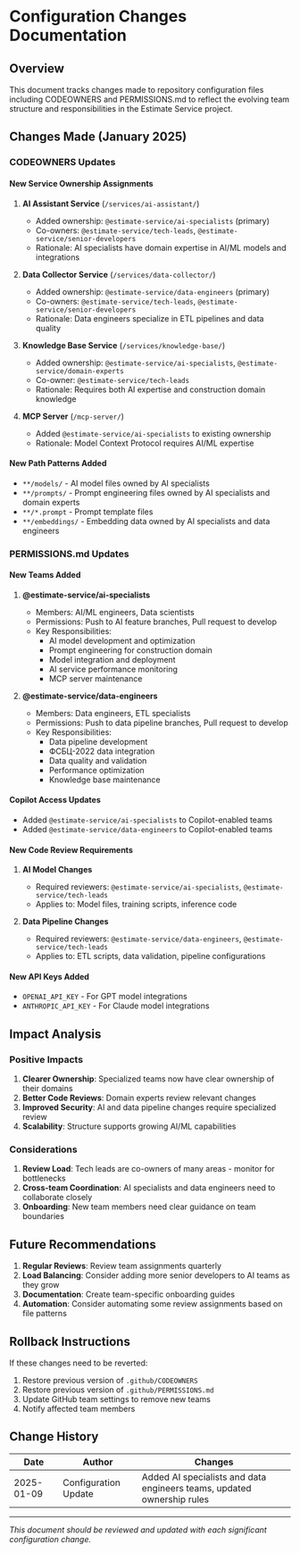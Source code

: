 # Configuration Changes Documentation

## Overview
This document tracks changes made to repository configuration files including CODEOWNERS and PERMISSIONS.md to reflect the evolving team structure and responsibilities in the Estimate Service project.

## Changes Made (January 2025)

### CODEOWNERS Updates

#### New Service Ownership Assignments
1. **AI Assistant Service** (`/services/ai-assistant/`)
   - Added ownership: `@estimate-service/ai-specialists` (primary)
   - Co-owners: `@estimate-service/tech-leads`, `@estimate-service/senior-developers`
   - Rationale: AI specialists have domain expertise in AI/ML models and integrations

2. **Data Collector Service** (`/services/data-collector/`)
   - Added ownership: `@estimate-service/data-engineers` (primary)
   - Co-owners: `@estimate-service/tech-leads`, `@estimate-service/senior-developers`
   - Rationale: Data engineers specialize in ETL pipelines and data quality

3. **Knowledge Base Service** (`/services/knowledge-base/`)
   - Added ownership: `@estimate-service/ai-specialists`, `@estimate-service/domain-experts`
   - Co-owner: `@estimate-service/tech-leads`
   - Rationale: Requires both AI expertise and construction domain knowledge

4. **MCP Server** (`/mcp-server/`)
   - Added `@estimate-service/ai-specialists` to existing ownership
   - Rationale: Model Context Protocol requires AI/ML expertise

#### New Path Patterns Added
- `**/models/` - AI model files owned by AI specialists
- `**/prompts/` - Prompt engineering files owned by AI specialists and domain experts
- `**/*.prompt` - Prompt template files
- `**/embeddings/` - Embedding data owned by AI specialists and data engineers

### PERMISSIONS.md Updates

#### New Teams Added

1. **@estimate-service/ai-specialists**
   - Members: AI/ML engineers, Data scientists
   - Permissions: Push to AI feature branches, Pull request to develop
   - Key Responsibilities:
     - AI model development and optimization
     - Prompt engineering for construction domain
     - Model integration and deployment
     - AI service performance monitoring
     - MCP server maintenance

2. **@estimate-service/data-engineers**
   - Members: Data engineers, ETL specialists
   - Permissions: Push to data pipeline branches, Pull request to develop
   - Key Responsibilities:
     - Data pipeline development
     - ФСБЦ-2022 data integration
     - Data quality and validation
     - Performance optimization
     - Knowledge base maintenance

#### Copilot Access Updates
- Added `@estimate-service/ai-specialists` to Copilot-enabled teams
- Added `@estimate-service/data-engineers` to Copilot-enabled teams

#### New Code Review Requirements
1. **AI Model Changes**
   - Required reviewers: `@estimate-service/ai-specialists`, `@estimate-service/tech-leads`
   - Applies to: Model files, training scripts, inference code

2. **Data Pipeline Changes**
   - Required reviewers: `@estimate-service/data-engineers`, `@estimate-service/tech-leads`
   - Applies to: ETL scripts, data validation, pipeline configurations

#### New API Keys Added
- `OPENAI_API_KEY` - For GPT model integrations
- `ANTHROPIC_API_KEY` - For Claude model integrations

## Impact Analysis

### Positive Impacts
1. **Clearer Ownership**: Specialized teams now have clear ownership of their domains
2. **Better Code Reviews**: Domain experts review relevant changes
3. **Improved Security**: AI and data pipeline changes require specialized review
4. **Scalability**: Structure supports growing AI/ML capabilities

### Considerations
1. **Review Load**: Tech leads are co-owners of many areas - monitor for bottlenecks
2. **Cross-team Coordination**: AI specialists and data engineers need to collaborate closely
3. **Onboarding**: New team members need clear guidance on team boundaries

## Future Recommendations

1. **Regular Reviews**: Review team assignments quarterly
2. **Load Balancing**: Consider adding more senior developers to AI teams as they grow
3. **Documentation**: Create team-specific onboarding guides
4. **Automation**: Consider automating some review assignments based on file patterns

## Rollback Instructions

If these changes need to be reverted:
1. Restore previous version of `.github/CODEOWNERS`
2. Restore previous version of `.github/PERMISSIONS.md`
3. Update GitHub team settings to remove new teams
4. Notify affected team members

## Change History

| Date | Author | Changes |
|------|---------|----------|
| 2025-01-09 | Configuration Update | Added AI specialists and data engineers teams, updated ownership rules |

---

*This document should be reviewed and updated with each significant configuration change.*
